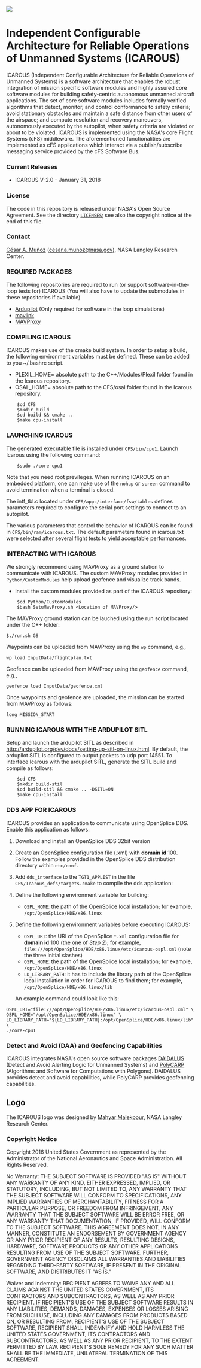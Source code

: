 ![](logo/ICAROUS.jpeg "")

Independent Configurable Architecture for Reliable Operations of
Unmanned Systems (ICAROUS)
========

ICAROUS (Independent Configurable Architecture for Reliable Operations of
Unmanned Systems) is a software architecture that enables the robust integration
of mission specific software modules and highly assured core software
modules for building safety-centric autonomous unmanned aircraft
applications. The set of core software modules includes formally
verified algorithms that detect, monitor, and control conformance
to safety criteria; avoid stationary obstacles and maintain a safe
distance from other users of the airspace; and compute resolution
and recovery maneuvers, autonomously executed by the autopilot, when
safety criteria are violated or about to be violated. ICAROUS is implemented using the
NASA's core Flight Systems (cFS) middleware. The aforementioned functionalities are implemented as
cFS applications which interact via a publish/subscribe messaging
service provided by the cFS Software Bus.

### Current Releases

- ICAROUS  V-2.0 - January 31, 2018

### License

The code in this repository is released under NASA's Open Source
Agreement.  See the directory [`LICENSES`](LICENSES); see also the copyright notice at the end of this file. 

### Contact

[C&eacute;sar A. Mu&ntilde;oz](http://shemesh.larc.nasa.gov/people/cam) (cesar.a.munoz@nasa.gov), NASA Langley Research Center.

### REQUIRED PACKAGES

The following repositories are required to run (or support software-in-the-loop tests for) ICAROUS (You will also have to update the submodules in these repositories if available)

- [Ardupilot](https://github.com/ArduPilot/ardupilot.git) (Only required for software in the loop simulations)
- [mavlink](https://github.com/ArduPilot/mavlink.git) 
- [MAVProxy](https://github.com/ArduPilot/MAVProxy.git)

### COMPILING ICAROUS

ICAROUS makes use of the cmake build system. In order to setup a build, the following environment variables must be defined. These can be added to you ~/.bashrc script.

- PLEXIL_HOME= absolute path to the C++/Modules/Plexil folder found in the Icarous repository.
- OSAL_HOME= absolute path to the CFS/osal folder found in the Icarous repository.

```
    $cd CFS
    $mkdir build
    $cd build && cmake ..
    $make cpu-install
```

### LAUNCHING ICAROUS

The generated executable file is installed under `CFS/bin/cpu1`. Launch Icarous using the following command:

```
    $sudo ./core-cpu1
```

Note that you need root previleges. When running ICAROUS on an embedded platform, one can make use of the `nohup` or `screen` command to avoid termination when a terminal is closed.

The intf_tbl.c located under `CFS/apps/interface/fsw/tables` defines parameters required to configure the serial port settings to connect to an autopilot. 

The various parameters that control the behavior of ICAROUS can be found in `CFS/bin/ram/icarous.txt`. The default parameters found in icarous.txt were selected after several flight tests to yield acceptable performances.

### INTERACTING WITH ICAROUS

We strongly recommend using MAVProxy as a ground station to communicate with ICAROUS. The custom MAVProxy modules provided in `Python/CustomModules` help upload geofence and visualize track bands.

- Install the custom modules provided as part of the ICAROUS repository:

```
    $cd Python/CustomModules
    $bash SetuMavProxy.sh <Location of MAVProxy/>
```

The MAVProxy ground station can be lauched using the run script located under the C++ folder:

    $./run.sh GS

Waypoints can be uploaded from MAVProxy using the `wp` command, e.g.,

	wp load InputData/flightplan.txt

Geofence can be uploaded from MAVProxy using the `geofence` command, e.g.,

	geofence load InputData/geofence.xml
	
Once waypoints and geofence are uploaded, the mission can be started from MAVProxy as follows:

    long MISSION_START

### RUNNING ICAROUS WITH THE ARDUPILOT SITL

Setup and launch the ardupilot SITL as described in <http://ardupilot.org/dev/docs/setting-up-sitl-on-linux.html>. By default, the ardupilot SITL is configured to output packets to udp port 14551. To interface Icarous with the ardupilot SITL, generate the SITL build and compile as follows:

```
    $cd CFS
    $mkdir build-stil
    $cd build-sitl && cmake .. -DSITL=ON
    $make cpu-install
```

### DDS APP FOR ICAROUS

ICAROUS provides an application to communicate using OpenSplice DDS. Enable this application as follows:

1. Download and install an OpenSplice DDS 32bit version

2. Create an OpenSplice configuration file (.xml) with **domain id** 100.  Follow the examples provided in the OpenSplice DDS distribution directory within `etc/conf`.

3. Add `dds_interface` to the `TGT1_APPLIST` in the file `CFS/Icarous_defs/targets.cmake` to compile the dds application:

4. Define the following environment variable for building:

     - `OSPL_HOME`: the path of the OpenSplice local installation; for example, `/opt/OpenSplice/HDE/x86.linux`

5. Define the following environment variables before executing ICAROUS:

     - `OSPL_URI`: the URI of the OpenSplice `*.xml` configuration file for **domain id** 100 (the one of *Step 2*); for example, `file:///opt/OpenSplice/HDE/x86.linux/etc/icarous-ospl.xml` (note the three initial slashes)
     - `OSPL_HOME`: the path of the OpenSplice local installation; for example, `/opt/OpenSplice/HDE/x86.linux`
     - `LD_LIBRARY_PATH`: it has to include the library path of the OpenSplice local installation in order for ICAROUS to find them; for example, `/opt/OpenSplice/HDE/x86.linux/lib`

   An example command could look like this:
   
```
OSPL_URI="file:///opt/OpenSplice/HDE/x86.linux/etc/icarous-ospl.xml" \
OSPL_HOME="/opt/OpenSplice/HDE/x86.linux" \
LD_LIBRARY_PATH="${LD_LIBRARY_PATH}:/opt/OpenSplice/HDE/x86.linux/lib" \
./core-cpu1
```


### Detect and Avoid (DAA) and Geofencing Capabilities

ICAROUS integrates NASA's open source software packages [DAIDALUS](http://shemesh.larc.nasa.gov/fm/DAIDALUS)
(Detect and Avoid Alerting Logic for Unmanned Systems) and
[PolyCARP](http://shemesh.larc.nasa.gov/fm/PolyCARP) (Algorithms and Software
for Computations with Polygons). DAIDALUS provides detect and avoid
capabilities, while PolyCARP provides geofencing capabilities.

## Logo

The ICAROUS logo was designed by 
[Mahyar Malekpour](http://shemesh.larc.nasa.gov/people/mrm/publications.htm#ETC), NASA Langley Research Center.

### Copyright Notice

Copyright 2016 United States Government as represented by the Administrator of the National Aeronautics and Space Administration. All Rights Reserved.

No Warranty: THE SUBJECT SOFTWARE IS PROVIDED "AS IS" WITHOUT ANY WARRANTY OF ANY KIND, EITHER EXPRESSED, IMPLIED, OR STATUTORY, INCLUDING, BUT NOT LIMITED TO, ANY WARRANTY THAT THE SUBJECT SOFTWARE WILL CONFORM TO SPECIFICATIONS, ANY IMPLIED WARRANTIES OF MERCHANTABILITY, FITNESS FOR A PARTICULAR PURPOSE, OR FREEDOM FROM INFRINGEMENT, ANY WARRANTY THAT THE SUBJECT SOFTWARE WILL BE ERROR FREE, OR ANY WARRANTY THAT DOCUMENTATION, IF PROVIDED, WILL CONFORM TO THE SUBJECT SOFTWARE. THIS AGREEMENT DOES NOT, IN ANY MANNER, CONSTITUTE AN ENDORSEMENT BY GOVERNMENT AGENCY OR ANY PRIOR RECIPIENT OF ANY RESULTS, RESULTING DESIGNS, HARDWARE, SOFTWARE PRODUCTS OR ANY OTHER APPLICATIONS RESULTING FROM USE OF THE SUBJECT SOFTWARE.  FURTHER, GOVERNMENT AGENCY DISCLAIMS ALL WARRANTIES AND LIABILITIES REGARDING THIRD-PARTY SOFTWARE, IF PRESENT IN THE ORIGINAL SOFTWARE, AND DISTRIBUTES IT "AS IS."

Waiver and Indemnity: RECIPIENT AGREES TO WAIVE ANY AND ALL CLAIMS AGAINST THE UNITED STATES GOVERNMENT, ITS CONTRACTORS AND SUBCONTRACTORS, AS WELL AS ANY PRIOR RECIPIENT.  IF RECIPIENT'S USE OF THE SUBJECT SOFTWARE RESULTS IN ANY LIABILITIES, DEMANDS, DAMAGES, EXPENSES OR LOSSES ARISING FROM SUCH USE, INCLUDING ANY DAMAGES FROM PRODUCTS BASED ON, OR RESULTING FROM, RECIPIENT'S USE OF THE SUBJECT SOFTWARE, RECIPIENT SHALL INDEMNIFY AND HOLD HARMLESS THE UNITED STATES GOVERNMENT, ITS CONTRACTORS AND SUBCONTRACTORS, AS WELL AS ANY PRIOR RECIPIENT, TO THE EXTENT PERMITTED BY LAW.  RECIPIENT'S SOLE REMEDY FOR ANY SUCH MATTER SHALL BE THE IMMEDIATE, UNILATERAL TERMINATION OF THIS AGREEMENT.
